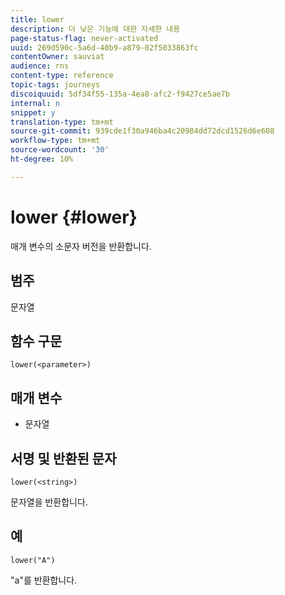 ```yaml
---
title: lower
description: 더 낮은 기능에 대한 자세한 내용
page-status-flag: never-activated
uuid: 269d590c-5a6d-40b9-a879-02f5033863fc
contentOwner: sauviat
audience: rns
content-type: reference
topic-tags: journeys
discoiquuid: 5df34f55-135a-4ea8-afc2-f9427ce5ae7b
internal: n
snippet: y
translation-type: tm+mt
source-git-commit: 939cde1f30a946ba4c20984dd72dcd1526d6e608
workflow-type: tm+mt
source-wordcount: '30'
ht-degree: 10%

---
```



# lower {#lower}

매개 변수의 소문자 버전을 반환합니다.

## 범주

문자열

## 함수 구문

`lower(<parameter>)`

## 매개 변수

* 문자열

## 서명 및 반환된 문자

`lower(<string>)`

문자열을 반환합니다.

## 예

`lower("A")`

&quot;a&quot;를 반환합니다.
